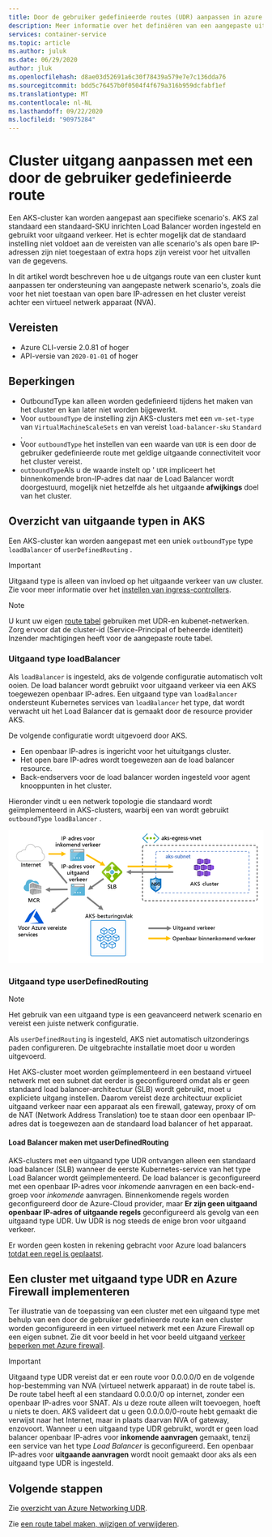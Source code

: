 ```yaml
---
title: Door de gebruiker gedefinieerde routes (UDR) aanpassen in azure Kubernetes service (AKS)
description: Meer informatie over het definiëren van een aangepaste uitgangs route in azure Kubernetes service (AKS)
services: container-service
ms.topic: article
ms.author: juluk
ms.date: 06/29/2020
author: jluk
ms.openlocfilehash: d8ae03d52691a6c30f78439a579e7e7c136dda76
ms.sourcegitcommit: bdd5c76457b0f0504f4f679a316b959dcfabf1ef
ms.translationtype: MT
ms.contentlocale: nl-NL
ms.lasthandoff: 09/22/2020
ms.locfileid: "90975284"
---
```

# <a name="customize-cluster-egress-with-a-user-defined-route"></a>Cluster uitgang aanpassen met een door de gebruiker gedefinieerde route

Een AKS-cluster kan worden aangepast aan specifieke scenario's. AKS zal standaard een standaard-SKU inrichten Load Balancer worden ingesteld en gebruikt voor uitgaand verkeer. Het is echter mogelijk dat de standaard instelling niet voldoet aan de vereisten van alle scenario's als open bare IP-adressen zijn niet toegestaan of extra hops zijn vereist voor het uitvallen van de gegevens.

In dit artikel wordt beschreven hoe u de uitgangs route van een cluster kunt aanpassen ter ondersteuning van aangepaste netwerk scenario's, zoals die voor het niet toestaan van open bare IP-adressen en het cluster vereist achter een virtueel netwerk apparaat (NVA).

## <a name="prerequisites"></a>Vereisten
* Azure CLI-versie 2.0.81 of hoger
* API-versie van `2020-01-01` of hoger


## <a name="limitations"></a>Beperkingen
* OutboundType kan alleen worden gedefinieerd tijdens het maken van het cluster en kan later niet worden bijgewerkt.
* Voor `outboundType` de instelling zijn AKS-clusters met een `vm-set-type` van `VirtualMachineScaleSets` en van vereist `load-balancer-sku` `Standard` .
* Voor `outboundType` het instellen van een waarde van `UDR` is een door de gebruiker gedefinieerde route met geldige uitgaande connectiviteit voor het cluster vereist.
* `outboundType`Als u de waarde instelt op ' `UDR` impliceert het binnenkomende bron-IP-adres dat naar de Load Balancer wordt doorgestuurd, mogelijk niet hetzelfde als het uitgaande **afwijkings** doel van het cluster.

## <a name="overview-of-outbound-types-in-aks"></a>Overzicht van uitgaande typen in AKS

Een AKS-cluster kan worden aangepast met een uniek `outboundType` type `loadBalancer` of `userDefinedRouting` .

> [!IMPORTANT]
> Uitgaand type is alleen van invloed op het uitgaande verkeer van uw cluster. Zie voor meer informatie over het [instellen van ingress-controllers](ingress-basic.md).

> [!NOTE]
> U kunt uw eigen [route tabel][byo-route-table] gebruiken met UDR-en kubenet-netwerken. Zorg ervoor dat de cluster-id (Service-Principal of beheerde identiteit) Inzender machtigingen heeft voor de aangepaste route tabel.

### <a name="outbound-type-of-loadbalancer"></a>Uitgaand type loadBalancer

Als `loadBalancer` is ingesteld, aks de volgende configuratie automatisch volt ooien. De load balancer wordt gebruikt voor uitgaand verkeer via een AKS toegewezen openbaar IP-adres. Een uitgaand type van `loadBalancer` ondersteunt Kubernetes services van `loadBalancer` het type, dat wordt verwacht uit het Load Balancer dat is gemaakt door de resource provider AKS.

De volgende configuratie wordt uitgevoerd door AKS.
   * Een openbaar IP-adres is ingericht voor het uituitgangs cluster.
   * Het open bare IP-adres wordt toegewezen aan de load balancer resource.
   * Back-endservers voor de load balancer worden ingesteld voor agent knooppunten in het cluster.

Hieronder vindt u een netwerk topologie die standaard wordt geïmplementeerd in AKS-clusters, waarbij een van wordt gebruikt `outboundType` `loadBalancer` .

![In het diagram ziet u de ingang I P en uitgaand op I P, waarbij het verkeer wordt doorgestuurd naar een load balancer, dat verkeer naar en van een intern cluster en ander verkeer naar de uitgevende I P doorstuurt, waardoor verkeer naar het Internet, M C R, Azure required Services en het besturings vlak K S.](media/egress-outboundtype/outboundtype-lb.png)

### <a name="outbound-type-of-userdefinedrouting"></a>Uitgaand type userDefinedRouting

> [!NOTE]
> Het gebruik van een uitgaand type is een geavanceerd netwerk scenario en vereist een juiste netwerk configuratie.

Als `userDefinedRouting` is ingesteld, AKS niet automatisch uitzonderings paden configureren. De uitgebrachte installatie moet door u worden uitgevoerd.

Het AKS-cluster moet worden geïmplementeerd in een bestaand virtueel netwerk met een subnet dat eerder is geconfigureerd omdat als er geen standaard load balancer-architectuur (SLB) wordt gebruikt, moet u expliciete uitgang instellen. Daarom vereist deze architectuur expliciet uitgaand verkeer naar een apparaat als een firewall, gateway, proxy of om de NAT (Network Address Translation) toe te staan door een openbaar IP-adres dat is toegewezen aan de standaard load balancer of het apparaat.

#### <a name="load-balancer-creation-with-userdefinedrouting"></a>Load Balancer maken met userDefinedRouting

AKS-clusters met een uitgaand type UDR ontvangen alleen een standaard load balancer (SLB) wanneer de eerste Kubernetes-service van het type Load Balancer wordt geïmplementeerd. De load balancer is geconfigureerd met een openbaar IP-adres voor *inkomende* aanvragen en een back-end-groep voor *inkomende* aanvragen. Binnenkomende regels worden geconfigureerd door de Azure-Cloud provider, maar **Er zijn geen uitgaand openbaar IP-adres of uitgaande regels** geconfigureerd als gevolg van een uitgaand type UDR. Uw UDR is nog steeds de enige bron voor uitgaand verkeer.

Er worden geen kosten in rekening gebracht voor Azure load balancers [totdat een regel is geplaatst](https://azure.microsoft.com/pricing/details/load-balancer/).

## <a name="deploy-a-cluster-with-outbound-type-of-udr-and-azure-firewall"></a>Een cluster met uitgaand type UDR en Azure Firewall implementeren

Ter illustratie van de toepassing van een cluster met een uitgaand type met behulp van een door de gebruiker gedefinieerde route kan een cluster worden geconfigureerd in een virtueel netwerk met een Azure Firewall op een eigen subnet. Zie dit voor beeld in het voor beeld uitgaand [verkeer beperken met Azure firewall](limit-egress-traffic.md#restrict-egress-traffic-using-azure-firewall).

> [!IMPORTANT]
> Uitgaand type UDR vereist dat er een route voor 0.0.0.0/0 en de volgende hop-bestemming van NVA (virtueel netwerk apparaat) in de route tabel is.
> De route tabel heeft al een standaard 0.0.0.0/0 op internet, zonder een openbaar IP-adres voor SNAT. Als u deze route alleen wilt toevoegen, hoeft u niets te doen. AKS valideert dat u geen 0.0.0.0/0-route hebt gemaakt die verwijst naar het Internet, maar in plaats daarvan NVA of gateway, enzovoort. Wanneer u een uitgaand type UDR gebruikt, wordt er geen load balancer openbaar IP-adres voor **inkomende aanvragen** gemaakt, tenzij een service van het type *Load Balancer* is geconfigureerd. Een openbaar IP-adres voor **uitgaande aanvragen** wordt nooit gemaakt door aks als een uitgaand type UDR is ingesteld.

## <a name="next-steps"></a>Volgende stappen

Zie [overzicht van Azure Networking UDR](../virtual-network/virtual-networks-udr-overview.md).

Zie [een route tabel maken, wijzigen of verwijderen](../virtual-network/manage-route-table.md).

<!-- LINKS - internal -->
[az-aks-get-credentials]: /cli/azure/aks?view=azure-cli-latest#az-aks-get-credentials
[byo-route-table]: configure-kubenet.md#bring-your-own-subnet-and-route-table-with-kubenet
